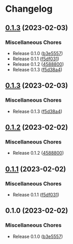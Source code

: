 # Changelog

## [0.1.3](https://github.com/bokoboshahni/eve_commerce/compare/v0.1.3...v0.1.3) (2023-02-03)


### Miscellaneous Chores

* Release 0.1.0 ([b3e5557](https://github.com/bokoboshahni/eve_commerce/commit/b3e555763f12ec37ce909ec161619110edf0a62d))
* Release 0.1.1 ([f5df031](https://github.com/bokoboshahni/eve_commerce/commit/f5df03108efb7ac51d46f1c6efeee3c24488a482))
* Release 0.1.2 ([4588800](https://github.com/bokoboshahni/eve_commerce/commit/458880017a1fbbd8b38d887de3d8bf8cbd5d6bc6))
* Release 0.1.3 ([f5d38a4](https://github.com/bokoboshahni/eve_commerce/commit/f5d38a4b54ec8be5c3a9da23d42941817f0fb2f9))

## [0.1.3](https://github.com/bokoboshahni/eve_commerce/compare/v0.1.2...v0.1.3) (2023-02-03)


### Miscellaneous Chores

* Release 0.1.3 ([f5d38a4](https://github.com/bokoboshahni/eve_commerce/commit/f5d38a4b54ec8be5c3a9da23d42941817f0fb2f9))

## [0.1.2](https://github.com/bokoboshahni/eve_commerce/compare/v0.1.1...v0.1.2) (2023-02-02)


### Miscellaneous Chores

* Release 0.1.2 ([4588800](https://github.com/bokoboshahni/eve_commerce/commit/458880017a1fbbd8b38d887de3d8bf8cbd5d6bc6))

## [0.1.1](https://github.com/bokoboshahni/eve_commerce/compare/v0.1.0...v0.1.1) (2023-02-02)


### Miscellaneous Chores

* Release 0.1.1 ([f5df031](https://github.com/bokoboshahni/eve_commerce/commit/f5df03108efb7ac51d46f1c6efeee3c24488a482))

## 0.1.0 (2023-02-02)


### Miscellaneous Chores

* Release 0.1.0 ([b3e5557](https://github.com/bokoboshahni/eve_commerce/commit/b3e555763f12ec37ce909ec161619110edf0a62d))
